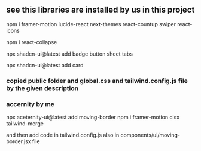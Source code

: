 ## see this libraries are installed by us in this project
 npm i framer-motion lucide-react next-themes react-countup swiper react-icons


 npm i react-collapse


 npx shadcn-ui@latest add badge button sheet tabs

 npx shadcn-ui@latest add card


### copied public folder and global.css and tailwind.config.js file by the given description







### accernity by me 
npx aceternity-ui@latest add moving-border
npm i framer-motion clsx tailwind-merge


and then add code in tailwind.config.js also in components/ui/moving-border.jsx file


